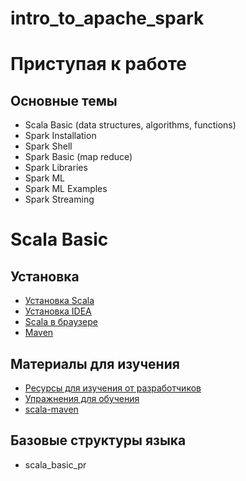 # intro_to_apache_spark

# Приступая к работе

## Основные темы

* Scala Basic (data structures, algorithms, functions)
* Spark Installation
* Spark Shell
* Spark Basic (map reduce)
* Spark Libraries
* Spark ML
* Spark ML Examples
* Spark Streaming

# Scala Basic

## Установка

* [Установка Scala](https://www.scala-lang.org/download/) 
* [Установка IDEA](https://www.jetbrains.com/ru-ru/idea/download/)
* [Scala в браузере](https://scastie.scala-lang.org/)
* [Maven](https://maven.apache.org/)

## Материалы для изучения

* [Ресурсы для изучения от разработчиков](https://docs.scala-lang.org/getting-started/index.html) 
* [Упражнения для обучения](https://www.scala-exercises.org/std_lib/asserts) 
* [scala-maven](https://github.com/mlidal/scala-maven)

## Базовые структуры языка

* scala_basic_pr
